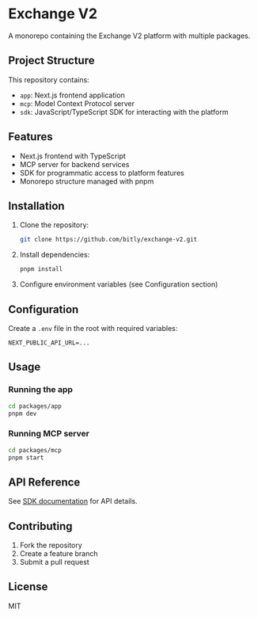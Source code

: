 # Exchange V2

A monorepo containing the Exchange V2 platform with multiple packages.

## Project Structure

This repository contains:

- `app`: Next.js frontend application
- `mcp`: Model Context Protocol server
- `sdk`: JavaScript/TypeScript SDK for interacting with the platform

## Features

- Next.js frontend with TypeScript
- MCP server for backend services
- SDK for programmatic access to platform features
- Monorepo structure managed with pnpm

## Installation

1. Clone the repository:
   ```bash
   git clone https://github.com/bitly/exchange-v2.git
   ```

2. Install dependencies:
   ```bash
   pnpm install
   ```

3. Configure environment variables (see Configuration section)

## Configuration

Create a `.env` file in the root with required variables:

```
NEXT_PUBLIC_API_URL=...
```

## Usage

### Running the app
```bash
cd packages/app
pnpm dev
```

### Running MCP server
```bash
cd packages/mcp
pnpm start
```

## API Reference

See [SDK documentation](./packages/sdk/README.md) for API details.

## Contributing

1. Fork the repository
2. Create a feature branch
3. Submit a pull request

## License

MIT